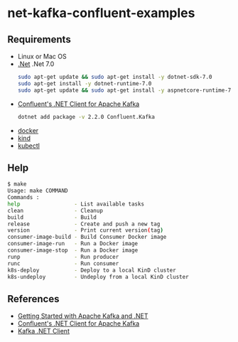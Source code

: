 # net-kafka-confluent-examples

## Requirements

- Linux or Mac OS
- [.Net](https://learn.microsoft.com/en-us/dotnet/core/install/) .Net 7.0
  ```bash
  sudo apt-get update && sudo apt-get install -y dotnet-sdk-7.0
  sudo apt-get install -y dotnet-runtime-7.0
  sudo apt-get update && sudo apt-get install -y aspnetcore-runtime-7.0
  ```
- [Confluent's .NET Client for Apache Kafka](https://github.com/confluentinc/confluent-kafka-dotnet)
  ```bash
  dotnet add package -v 2.2.0 Confluent.Kafka
  ```
- [docker](https://docs.docker.com/engine/install/)
- [kind](https://kind.sigs.k8s.io/docs/user/quick-start/#installation)
- [kubectl](https://kubernetes.io/docs/tasks/tools/#kubectl)

## Help

```bash
$ make
Usage: make COMMAND
Commands :
help                 - List available tasks
clean                - Cleanup
build                - Build
release              - Create and push a new tag
version              - Print current version(tag)
consumer-image-build - Build Consumer Docker image
consumer-image-run   - Run a Docker image
consumer-image-stop  - Run a Docker image
runp                 - Run producer
runc                 - Run consumer
k8s-deploy           - Deploy to a local KinD cluster
k8s-undeploy         - Undeploy from a local KinD cluster


```

## References

- [Getting Started with Apache Kafka and .NET](https://developer.confluent.io/get-started/dotnet/#introduction)
- [Confluent's .NET Client for Apache Kafka](https://github.com/confluentinc/confluent-kafka-dotnet)
- [Kafka .NET Client](https://docs.confluent.io/kafka-clients/dotnet/current/overview.html)
